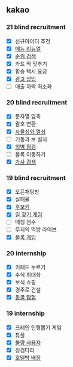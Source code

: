 <h2>kakao</h2>

<h3>21 blind recruitment</h3>

- [x] 신규아이디 추천
- [x] [메뉴 리뉴얼](https://github.com/evelyn82/kakao-PS/blob/main/kakao/21%20blind/menu%20renewal.md)
- [x] [순위 검색](https://github.com/evelyn82/kakao-PS/blob/main/kakao/21%20blind/rank%20search.md)
- [x] 카드 짝 맞추기
- [x] 합승 택시 요금
- [x] [광고 삽입](https://github.com/evelyn82/Problem-Solving/blob/main/kakao/21%20blind/Ad%20insertion.md)
- [ ] 매출 하락 최소화

<h3>20 blind recruitment</h3>

- [x] 문자열 압축
- [x] 괄호 변환
- [x] [자물쇠와 열쇠](https://github.com/evelyn82/Problem-Solving/blob/main/kakao/20%20blind/lock%20and%20key.md)
- [ ] 기둥과 보 설치
- [x] [외벽 점검](https://github.com/evelyn82/Problem-Solving/blob/main/kakao/20%20blind/outer%20wall%20check.md)
- [ ] 블록 이동하기
- [x] [가사 검색](https://github.com/evelyn82/Problem-Solving/blob/main/kakao/20%20blind/Lyrics%20search.md)

<h3>19 blind recruitment</h3>

- [x] 오픈채팅방
- [x] 실패율
- [x] [후보키](https://github.com/evelyn82/Problem-Solving/blob/main/kakao/19%20blind/candidate%20key.md)
- [x] [길 찾기 게임](https://github.com/evelyn82/Problem-Solving/blob/main/kakao/19%20blind/get%20directions.md)
- [ ] 매칭 점수
- [ ] 무지의 먹방 라이브
- [x] [블록 게임](https://github.com/evelyn82/Problem-Solving/blob/main/kakao/19%20blind/block%20game.md)

<h3>20 internship</h3>

- [x] 키패드 누르기
- [x] 수식 최대화
- [x] 보석 쇼핑
- [x] 경주로 건설
- [x] [동굴 탐험](https://github.com/evelyn82/PS/blob/main/kakao/20%20intern/Cave%20exploration.md)

<h3>19 internship</h3>

- [x] 크레인 인형뽑기 게임
- [x] 튜플
- [x] [불량 사용자](https://github.com/evelyn82/Problem-Solving/blob/main/kakao/19%20intern/Bad%20user.md)
- [x] 징검다리 
- [x] [호텔방 배정](https://github.com/evelyn82/PS/blob/main/kakao/19%20intern/hotel%20room%20assignment.md)
